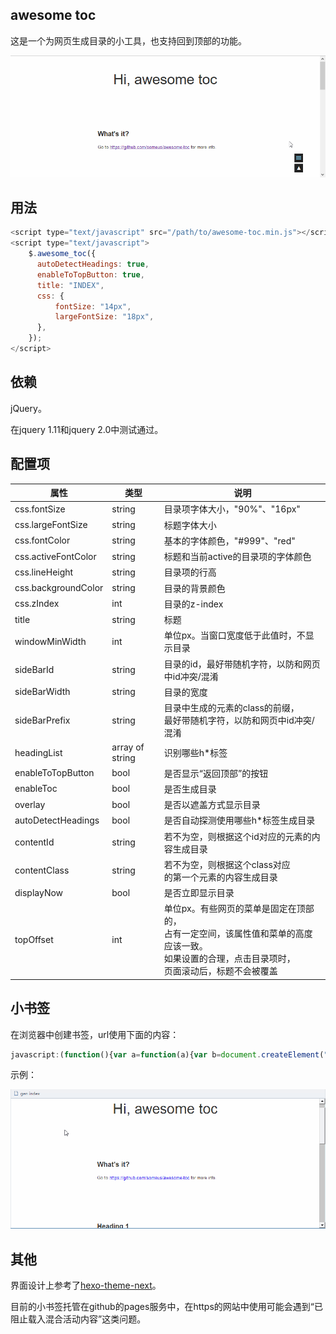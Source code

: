 awesome toc
---

这是一个为网页生成目录的小工具，也支持回到顶部的功能。

![](./demo.gif)

## 用法

```js
<script type="text/javascript" src="/path/to/awesome-toc.min.js"></script>
<script type="text/javascript">
    $.awesome_toc({        
      autoDetectHeadings: true,
      enableToTopButton: true,
      title: "INDEX",
      css: {
          fontSize: "14px",
          largeFontSize: "18px",
      },
    });
</script>
```


## 依赖
jQuery。

在jquery 1.11和jquery 2.0中测试通过。

## 配置项

| 属性        | 类型           | 说明  |
| ------------- |-------------|--------|
| css.fontSize | string | 目录项字体大小，"90%"、"16px" |
| css.largeFontSize      | string      |   标题字体大小 |
| css.fontColor | string      |    基本的字体颜色，"#999"、"red" |
| css.activeFontColor|string| 标题和当前active的目录项的字体颜色 |
| css.lineHeight | string| 目录项的行高|
| css.backgroundColor | string | 目录的背景颜色 |
| css.zIndex | int | 目录的z-index | 
| title | string | 标题 |
| windowMinWidth | int | 单位px。当窗口宽度低于此值时，不显示目录 |
| sideBarId | string | 目录的id，最好带随机字符，以防和网页中id冲突/混淆 |
| sideBarWidth | string | 目录的宽度 |
| sideBarPrefix | string | 目录中生成的元素的class的前缀，<br/>最好带随机字符，以防和网页中id冲突/混淆|
| headingList | array of string | 识别哪些h*标签 |
| enableToTopButton | bool |是否显示“返回顶部”的按钮|
| enableToc | bool | 是否生成目录 |
| overlay | bool | 是否以遮盖方式显示目录 |
| autoDetectHeadings | bool | 是否自动探测使用哪些h*标签生成目录 |
| contentId | string | 若不为空，则根据这个id对应的元素的内容生成目录 |
| contentClass | string | 若不为空，则根据这个class对应<br/>的第一个元素的内容生成目录 |
| displayNow | bool| 是否立即显示目录|
| topOffset | int | 单位px。有些网页的菜单是固定在顶部的，<br/>占有一定空间，该属性值和菜单的高度应该一致。<br/>如果设置的合理，点击目录项时，<br/>页面滚动后，标题不会被覆盖 |




## 小书签

在浏览器中创建书签，url使用下面的内容：

```js
javascript:(function(){var a=function(a){var b=document.createElement("script");b.setAttribute("src",a+"?time="+Date.parse(new Date)),document.body.appendChild(b)};a("http://hi.letiantian.me/toc/loader.min.js")})();
```

示例：

![](./bookmarklet.gif)


## 其他

界面设计上参考了[hexo-theme-next](https://github.com/iissnan/hexo-theme-next)。

目前的小书签托管在github的pages服务中，在https的网站中使用可能会遇到“已阻止载入混合活动内容”这类问题。





